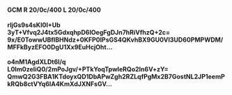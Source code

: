 #### GCM R 20/0c/400 L 20/0c/400
**rljGs9s4sKl0I+Ub**<br/>**3yT+Vfvq2J4tx5GdxqhpD6IOegFgDJn7hRiVfhzQ+2c=**<br/>**9x/E0TowwUBfIBHNdz+0KFP0lPsGS4QKvhBX9GU0VI3UD60PMPWDM/MFFkByzEFO0DgU1Xx9EuHcjOht...**<br/><br/>
**o4nM1AgdXLDt6l/q**<br/>**L0Im0zeIiQ0/2mPoJgv/+PTkYoqTpwIeRQo2ln6V+zY=**<br/>**QmwQ2G3FBA1KTdoyxQD1DbAPwZgh2RZLqfPgMx2B7GostNL2JP1eemPkRQb8ctVYq6IA4KmXdJXNFsGV...**